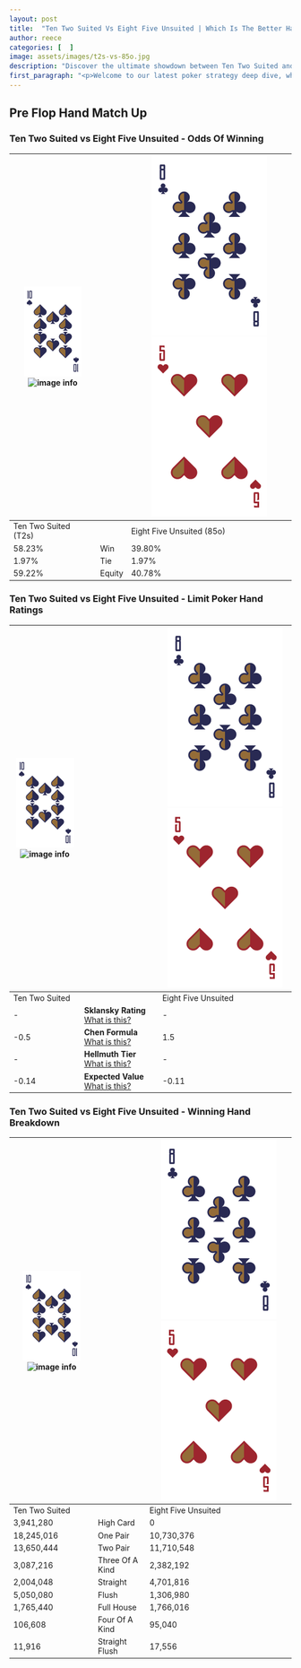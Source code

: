 ```yaml
---
layout: post
title:  "Ten Two Suited Vs Eight Five Unsuited | Which Is The Better Hand In Poker? A Complete Guide"
author: reece
categories: [  ]
image: assets/images/t2s-vs-85o.jpg
description: "Discover the ultimate showdown between Ten Two Suited and Eight Five Unsuited in poker! Uncover the odds, strategies, and scenarios where one hand triumphs over the other. Get ready to up your poker game with this thrilling analysis."
first_paragraph: "<p>Welcome to our latest poker strategy deep dive, where we're pitting two distinct hands against each other in a high-stakes showdown: Ten Two Suited vs Eight Five Unsuited.</p><p>In the dynamic world of poker, every decision counts, and knowing which hand holds the upper hand is key to your success at the table.</p><p>In this article, we'll dissect these two hands, explore the scenarios where one dominates the other, and equip you with the knowledge to make strategic choices that can tip the odds in your favor.</p><p>Get ready to unravel the intriguing dynamics of these poker hands and elevate your game to new heights.</p>"
---
```




[comment]: # (sp0)

## Pre Flop Hand Match Up

<div class="table hand-ratings" markdown="1"> 



### Ten Two Suited vs Eight Five Unsuited - Odds Of Winning


    
| ![image info](assets/images/hand1/T.png) ![image info](assets/images/hand1/2s.png) |  | ![image info](assets/images/hand2/8.png) ![image info](assets/images/hand2/5o.png) |
| -------- | -------- | -------- |
| Ten Two Suited (T2s) |  | Eight Five Unsuited (85o) |
| 58.23% | Win | 39.80% |
| 1.97% | Tie | 1.97% |
| 59.22% | Equity | 40.78% |




[comment]: # (sp1)



### Ten Two Suited vs Eight Five Unsuited - Limit Poker Hand Ratings


    
| ![image info](assets/images/hand1/T.png) ![image info](assets/images/hand1/2s.png) |  | ![image info](assets/images/hand2/8.png) ![image info](assets/images/hand2/5o.png) |
| -------- | -------- | -------- |
| Ten Two Suited |  | Eight Five Unsuited |
| - | **Sklansky Rating** [What is this?](/sklansky-rating-explained) | - |
| -0.5 | **Chen Formula** [What is this?](/chen-formula-explained) | 1.5 |
| - | **Hellmuth Tier** [What is this?](/Hellmuth-tier-explained) | - |
| -0.14 | **Expected Value** [What is this?](/expected-value-explained) | -0.11 |




[comment]: # (sp2)



### Ten Two Suited vs Eight Five Unsuited - Winning Hand Breakdown


    
| ![image info](assets/images/hand1/T.png) ![image info](assets/images/hand1/2s.png) |  | ![image info](assets/images/hand2/8.png) ![image info](assets/images/hand2/5o.png) |
| -------- | -------- | -------- |
| Ten Two Suited |  | Eight Five Unsuited |
| 3,941,280 | High Card | 0 |
| 18,245,016 | One Pair | 10,730,376 |
| 13,650,444 | Two Pair | 11,710,548 |
| 3,087,216 | Three Of A Kind | 2,382,192 |
| 2,004,048 | Straight | 4,701,816 |
| 5,050,080 | Flush | 1,306,980 |
| 1,765,440 | Full House | 1,766,016 |
| 106,608 | Four Of A Kind | 95,040 |
| 11,916 | Straight Flush | 17,556 |




[comment]: # (sp3)



</div>

[comment]: # (sp4)



[comment]: # (sp5)

